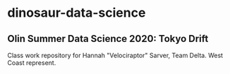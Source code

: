 # dinosaur-data-science

## Olin Summer Data Science 2020: Tokyo Drift

Class work repository for Hannah "Velociraptor" Sarver, Team Delta. West Coast represent.